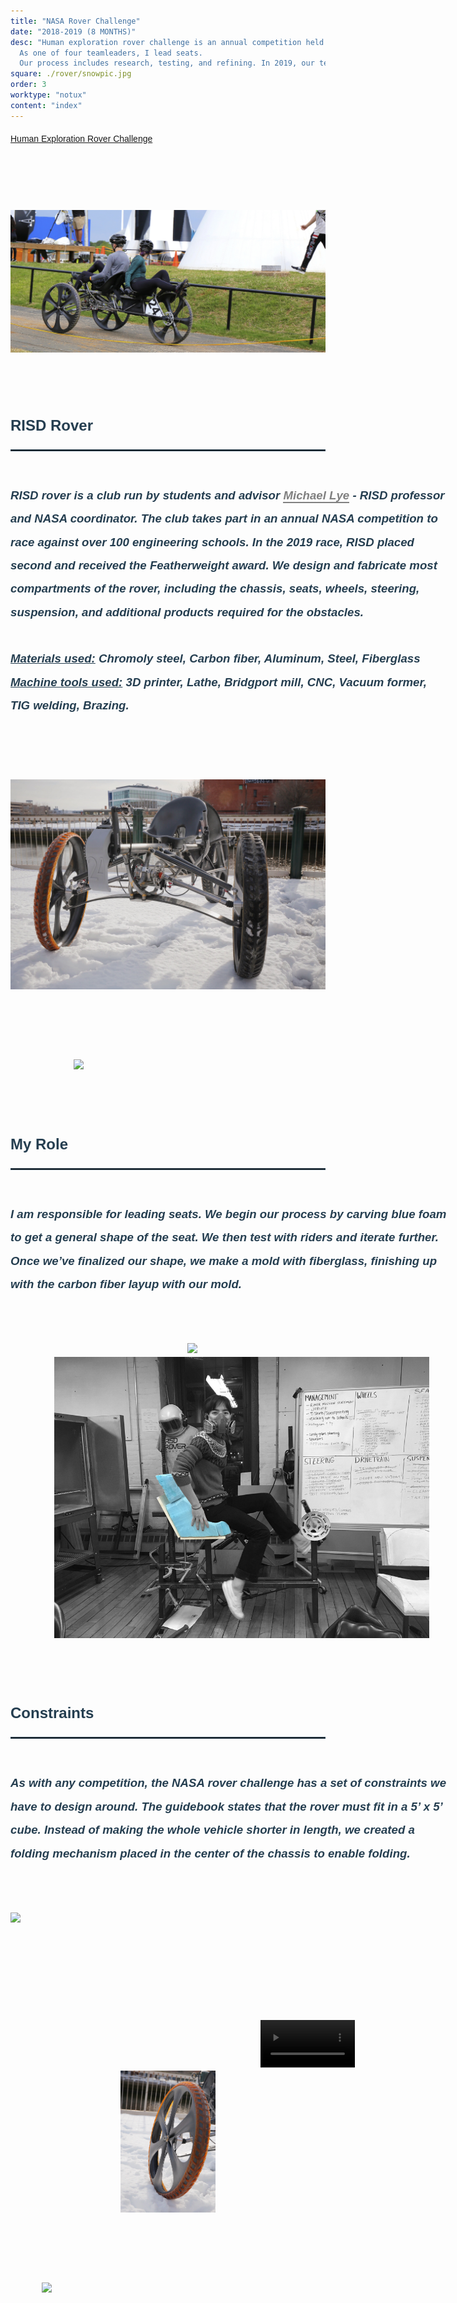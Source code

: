 ```yaml
---
title: "NASA Rover Challenge"
date: "2018-2019 (8 MONTHS)"
desc: "Human exploration rover challenge is an annual competition held by NASA. The participants are required to design a human-powered vehicle that can run on a         simulated Mars terrain.
  As one of four teamleaders, I lead seats. 
  Our process includes research, testing, and refining. In 2019, our team won the  Featherweight class design award and placed second among 100 other schools."
square: ./rover/snowpic.jpg
order: 3
worktype: "notux"
content: "index"
---
```


<style>
.roversize{
  display: block;
  margin-left: auto;
  margin-right: auto;
  width: 50%; 
}
.intro{
   font-family: 'IBM Plex Sans', sans-serif;
   line-height: 2;
   margin:left;
   width: 600px;
}
.introIMG{
    width:20%;
    float:right;
}
.Title {
  margin-top:100px;
  font-family: 'IBM Plex Sans', sans-serif;
  color:#253E50;
  font-size: 18pt;
  font-weight:bold;
}
.paragraph {
  margin-top:50px;
  font-family: 'IBM Plex Sans', sans-serif;
  color:#253E50;
  font-size: 14pt;
  font-weight:bold;
  width:700px;
  line-height: 2;
  margin:auto;


}
.line{
    border-width:thin;
    border-style:solid;
  }
</style>

<div class = "intro">
  <a href="https://www.nasa.gov/stem/roverchallenge/competition/index.html">Human Exploration Rover Challenge</a>
</div>
<div style = "/*background-color:  #484848;*/margin-top:100px;width:100%; margin:left;">
    <img src = "./rover/big.jpg" > 
</div>
<div class = "Title" >
    RISD Rover
    <hr class="line" >
  </br>
    <h6 class = "paragraph">
     RISD rover is a club run by students and advisor <a style = "color: gray; border-bottom: 2px solid gray; text-decoration:none" target="_blank" href="https://www.risd.edu/people/michael-lye/">Michael Lye</a> - RISD professor and NASA coordinator. The club takes part in an annual NASA competition to race
     against over 100 engineering schools. In the 2019 race, RISD placed second and received the Featherweight award. 
     We design and fabricate most compartments of the rover, including the chassis, seats, wheels, steering, suspension, and additional products required for the obstacles. 
    </br>
    </br>
     <b style = "text-decoration: underline">Materials used:</b> Chromoly steel, Carbon fiber, Aluminum, Steel, Fiberglass
    </br>
     <b style = "text-decoration: underline">Machine tools used:</b> 3D printer, Lathe, Bridgport mill, CNC, Vacuum former, TIG welding, Brazing. 
    </h6>
<div style = "margin-top:100px">
  <img src = "./rover/fullbody.jpg"  > 
</div>
<div style = "width:60%;padding-top:100px; margin:auto">
  <img src = "./rover/terrain.png"  > 
</div>
<div  class = "Title" >
    My Role
    <hr class="line" >
      </br>
    <h6 class = "paragraph">
     I am responsible for leading seats. We begin our process by carving blue foam to get a general shape of the seat. We then test with riders and iterate further. Once we’ve finalized our shape, we make a mold with fiberglass, finishing up with the carbon fiber layup with our mold.
    </h6>
</div>
<div style = "width:30%; float:right; margin-top:70px; margin-right:70px;">
  <img src = "./rover/sandingDuratec.png" > 
</div>
 <div style = "width:600px;margin-top:70px; margin-left:70px;">
      <img src = "./rover/bwtesting.jpg" > 
</div>
<div class = "Title" >
    Constraints
    <hr class="line" >
  </br>
    <h6 class = "paragraph">
     As with any competition, the NASA rover challenge has a set of constraints we have to design around. The guidebook states that the rover must fit in a 5’ x 5’ cube. Instead of making the whole vehicle shorter in length, we created a folding mechanism placed in the center of the chassis to enable folding. 
    </h6>
</div>
 <div style = "width:800px; margin:auto; margin-top:70px;">
      <img src = "./rover/rename.png" > 
</div>
 <video controls autoplay loop style = "width:30%; margin-top:150px; margin-left:400px;" >
    <source src="./rover/rover_vid.mp4" type="video/mp4">
</video>
<div style = "width:30%; margin:auto; ;">
    <img src = "./rover/snowWheel.jpg" > 
</div>
<div style = "width:80%;margin:auto;padding-top:100px;">
    <img src = "./rover/film.jpg" > 
</div>